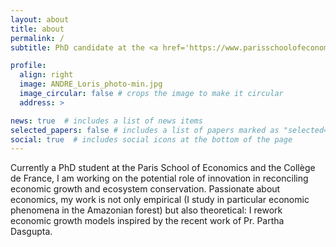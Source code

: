 ```yaml
---
layout: about
title: about
permalink: /
subtitle: PhD candidate at the <a href='https://www.parisschoolofeconomics.eu/'>Paris School of Economics</a>. 

profile:
  align: right
  image: ANDRE_Loris_photo-min.jpg
  image_circular: false # crops the image to make it circular
  address: >

news: true  # includes a list of news items
selected_papers: false # includes a list of papers marked as "selected={true}"
social: true  # includes social icons at the bottom of the page
---
```


Currently a PhD student at the Paris School of Economics and the Collège de France, I am working on the potential role of innovation in reconciling economic growth and ecosystem conservation. Passionate about economics, my work is not only empirical (I study in particular economic phenomena in the Amazonian forest) but also theoretical: I rework economic growth models inspired by the recent work of Pr. Partha Dasgupta. 

